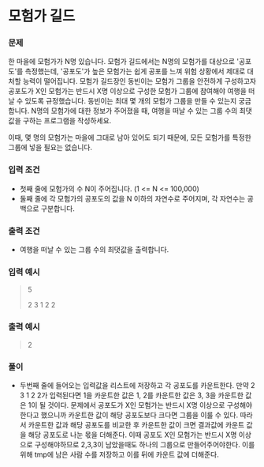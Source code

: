 # 모험가 길드

### 문제
한 마을에 모험가가 N명 있습니다. 모험가 길드에서는 N명의 모험가를 대상으로 '공포도'를 측정했는데, '공포도'가 높은
모험가는 쉽게 공포를 느껴 위험 상황에서 제대로 대처할 능력이 떨어집니다.
모험가 길드장인 동빈이는 모험가 그룹을 안전하게 구성하고자 공포도가 X인 모험가는 반드시 X명 이상으로 구성한 
모험가 그룹에 참여해야 여행을 떠날 수 있도록 규정했습니다.
동빈이는 최대 몇 개의 모험가 그룹을 만들 수 있는지 궁금합니다. N명의 모험가에 대한 정보가 주어졌을 때,
여행을 떠날 수 있는 그룹 수의 최댓값을 구하는 프로그램을 작성하세요.

이때, 몇 명의 모험가는 마을에 그대로 남아 있어도 되기 때문에, 모든 모험가를 특정한 그룹에 넣을 필요는 없습니다.

 

### 입력 조건
- 첫째 줄에 모험가의 수 N이 주어집니다. (1 <= N <= 100,000)
- 둘째 줄에 각 모험가의 공포도의 값을 N 이하의 자연수로 주어지며, 각 자연수는 공백으로 구분합니다.

### 출력 조건
- 여행을 떠날 수 있는 그룹 수의 최댓값을 출력합니다.

### 입력 예시
> 5
> 
> 2 3 1 2 2
### 출력 예시
> 2

### 풀이
- 두번째 줄에 들어오는 입력값을 리스트에 저장하고 각 공포도를 카운트한다.
만약 2 3 1 2 2가 입력된다면 1을 카운트한 값은 1, 2를 카운트한 값은 3, 3을 카운트한 값은 1이 될 것이다.
문제에서 공포도가 X인 모험가는 반드시 X명 이상으로 구성해야 한다고 했으니까 카운트한 값이 해당 공포도보다 크다면 그룹을 이룰 수 있다.
따라서 카운트한 값과 해당 공포도를 비교한 후 카운트한 값이 크면 결과값에 카운트 값을 해당 공포도로 나눈 몫을 더해준다.
이때 공포도 X인 모험가는 반드시 X명 이상으로 구성해야하므로 2,3,3이 남았을때도 하나의 그룹으로 만들어주어야한다.
이를 위해 tmp에 남은 사람 수를 저장하고 이를 뒤에 카운트 값에 더해준다.
